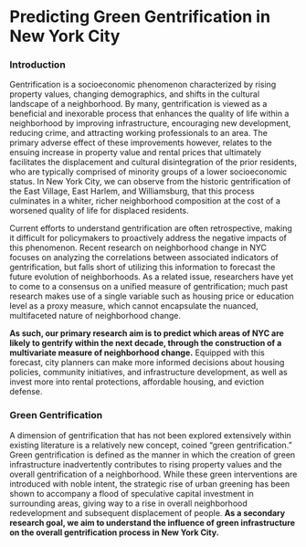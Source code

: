 # Predicting Green Gentrification in New York City
### Introduction
Gentrification is a socioeconomic phenomenon characterized by rising property values, changing demographics, and shifts in the cultural landscape of a neighborhood. By many, gentrification is viewed as a beneficial and inexorable process that enhances the quality of life within a neighborhood by improving infrastructure, encouraging new development, reducing crime, and attracting working professionals to an area. The primary adverse effect of these improvements however, relates to the ensuing increase in property value and rental prices that ultimately facilitates the displacement and cultural disintegration of the prior residents, who are typically comprised of minority groups of a lower socioeconomic status. In New York City, we can observe from the historic gentrification of the East Village, East Harlem, and Williamsburg, that this process culminates in a whiter, richer neighborhood composition at the cost of a worsened quality of life for displaced residents.

Current efforts to understand gentrification are often retrospective, making it difficult for policymakers to proactively address the negative impacts of this phenomenon. Recent research on neighborhood change in NYC focuses on analyzing the correlations between associated indicators of gentrification, but falls short of utilizing this information to forecast the future evolution of neighborhoods. As a related issue, researchers have yet to come to a consensus on a unified measure of gentrification; much past research makes use of a single variable such as housing price or education level as a proxy measure, which cannot encapsulate the nuanced, multifaceted nature of neighborhood change. 

**As such, our primary research aim is to predict which areas of NYC are likely to gentrify within the next decade, through the construction of a multivariate measure of neighborhood change.** Equipped with this forecast, city planners can make more informed decisions about housing policies, community initiatives, and infrastructure development, as well as invest more into rental protections, affordable housing, and eviction defense.

### Green Gentrification
A dimension of gentrification that has not been explored extensively within existing literature is a relatively new concept, coined “green gentrification.” Green gentrification is defined as the manner in which the creation of green infrastructure inadvertently contributes to rising property values and the overall gentrification of a neighborhood. While these green interventions are introduced with noble intent, the strategic rise of urban greening has been shown to accompany a flood of speculative capital investment in surrounding areas, giving way to a rise in overall neighborhood redevelopment and subsequent displacement of people. **As a secondary research goal, we aim to understand the influence of green infrastructure on the overall gentrification process in New York City.**
